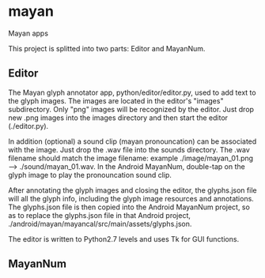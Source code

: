 # mayan
Mayan apps

This project is splitted into two parts: Editor and MayanNum.

## Editor
The Mayan glyph annotator app, python/editor/editor.py, used to add text to the glyph images.
The images are located in the editor's "images" subdirectory. Only "png" images will be recognized by the editor.
Just drop new .png images into the images directory and then start the editor (./editor.py).

In addition (optional) a sound clip (mayan pronouncation) can be associated with the image.  Just drop the .wav file into the sounds directory.  The .wav filename should match the image filename: example ./image/mayan_01.png --> ./sound/mayan_01.wav.
In the Android MayanNum, double-tap on the glyph image to play the pronouncation sound clip.

After annotating the glyph images and closing the editor, the glyphs.json file will all the glyph info, including the glyph image resources and annotations.  The glyphs.json file is then copied into the Android MayanNum project, so as to replace the glyphs.json file in that Android project, ./android/mayan/mayancal/src/main/assets/glyphs.json.

The editor is written to Python2.7 levels and uses Tk for GUI functions.

## MayanNum

<tbd>

